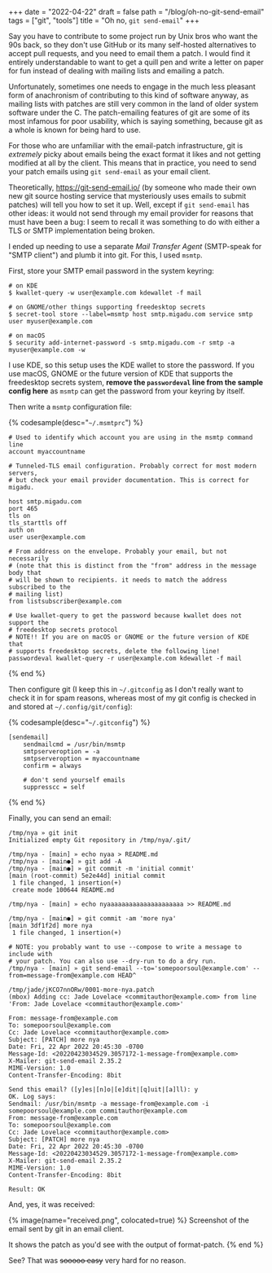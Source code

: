 +++
date = "2022-04-22"
draft = false
path = "/blog/oh-no-git-send-email"
tags = ["git", "tools"]
title = "Oh no, `git send-email`"
+++

Say you have to contribute to some project run by Unix bros who want the 90s
back, so they don't use GitHub or its many self-hosted alternatives to accept
pull requests, and you need to email them a patch. I would find it entirely
understandable to want to get a quill pen and write a letter on paper for fun
instead of dealing with mailing lists and emailing a patch.

Unfortunately, sometimes one needs to engage in the much less pleasant form of
anachronism of contributing to this kind of software anyway, as mailing lists
with patches are still very common in the land of older system software under
the C. The patch-emailing features of git are some of its most infamous for poor
usability, which is saying something, because git as a whole is known for being
hard to use.

For those who are unfamiliar with the email-patch infrastructure, git is
*extremely* picky about emails being the exact format it likes and not getting
modified at all by the client. This means that in practice, you need to send
your patch emails using `git send-email` as your email client.

Theoretically, <https://git-send-email.io/> (by someone who made their own new
git source hosting service that mysteriously uses emails to submit patches)
will tell you how to set it up. Well, except if `git send-email` has other
ideas: it would not send through my email provider for reasons that must have
been a bug: I seem to recall it was something to do with either a TLS or SMTP
implementation being broken.

I ended up needing to use a separate *Mail Transfer Agent* (SMTP-speak for
"SMTP client") and plumb it into git. For this, I used `msmtp`.

First, store your SMTP email password in the system keyring:

```
# on KDE
$ kwallet-query -w user@example.com kdewallet -f mail

# on GNOME/other things supporting freedesktop secrets
$ secret-tool store --label=msmtp host smtp.migadu.com service smtp user myuser@example.com

# on macOS
$ security add-internet-password -s smtp.migadu.com -r smtp -a myuser@example.com -w
```

I use KDE, so this setup uses the KDE wallet to store the password. If you use
macOS, GNOME or the future version of KDE that supports the freedesktop secrets
system, **remove the `passwordeval` line from the sample config here** as
`msmtp` can get the password from your keyring by itself.

Then write a `msmtp` configuration file:

{% codesample(desc="`~/.msmtprc`") %}
```
# Used to identify which account you are using in the msmtp command line
account myaccountname

# Tunneled-TLS email configuration. Probably correct for most modern servers,
# but check your email provider documentation. This is correct for migadu.

host smtp.migadu.com
port 465
tls on
tls_starttls off
auth on
user user@example.com

# From address on the envelope. Probably your email, but not necessarily
# (note that this is distinct from the "from" address in the message body that
# will be shown to recipients. it needs to match the address subscribed to the
# mailing list)
from listsubscriber@example.com

# Use kwallet-query to get the password because kwallet does not support the
# freedesktop secrets protocol
# NOTE!! If you are on macOS or GNOME or the future version of KDE that
# supports freedesktop secrets, delete the following line!
passwordeval kwallet-query -r user@example.com kdewallet -f mail
```
{% end %}

Then configure git (I keep this in `~/.gitconfig` as I don't really want to
check it in for spam reasons, whereas most of my git config is checked in and
stored at `~/.config/git/config`):

{% codesample(desc="`~/.gitconfig`") %}
```
[sendemail]
    sendmailcmd = /usr/bin/msmtp
    smtpserveroption = -a
    smtpserveroption = myaccountname
    confirm = always

    # don't send yourself emails
    suppresscc = self
```
{% end %}

Finally, you can send an email:

```
/tmp/nya » git init
Initialized empty Git repository in /tmp/nya/.git/

/tmp/nya - [main] » echo nyaa > README.md
/tmp/nya - [main●] » git add -A
/tmp/nya - [main●] » git commit -m 'initial commit'
[main (root-commit) 5e2e44d] initial commit
 1 file changed, 1 insertion(+)
 create mode 100644 README.md

/tmp/nya - [main] » echo nyaaaaaaaaaaaaaaaaaaaaa >> README.md

/tmp/nya - [main●] » git commit -am 'more nya'
[main 3df1f2d] more nya
 1 file changed, 1 insertion(+)

# NOTE: you probably want to use --compose to write a message to include with
# your patch. You can also use --dry-run to do a dry run.
/tmp/nya - [main] » git send-email --to='somepoorsoul@example.com' --from=message-from@example.com HEAD^

/tmp/jade/jKCO7nnORw/0001-more-nya.patch
(mbox) Adding cc: Jade Lovelace <commitauthor@example.com> from line 'From: Jade Lovelace <commitauthor@example.com>'

From: message-from@example.com
To: somepoorsoul@example.com
Cc: Jade Lovelace <commitauthor@example.com>
Subject: [PATCH] more nya
Date: Fri, 22 Apr 2022 20:45:30 -0700
Message-Id: <20220423034529.3057172-1-message-from@example.com>
X-Mailer: git-send-email 2.35.2
MIME-Version: 1.0
Content-Transfer-Encoding: 8bit

Send this email? ([y]es|[n]o|[e]dit|[q]uit|[a]ll): y
OK. Log says:
Sendmail: /usr/bin/msmtp -a message-from@example.com -i somepoorsoul@example.com commitauthor@example.com
From: message-from@example.com
To: somepoorsoul@example.com
Cc: Jade Lovelace <commitauthor@example.com>
Subject: [PATCH] more nya
Date: Fri, 22 Apr 2022 20:45:30 -0700
Message-Id: <20220423034529.3057172-1-message-from@example.com>
X-Mailer: git-send-email 2.35.2
MIME-Version: 1.0
Content-Transfer-Encoding: 8bit

Result: OK
```

And, yes, it was received:

{% image(name="received.png", colocated=true) %}
Screenshot of the email sent by git in an email client.

It shows the patch as you'd see with the output of format-patch.
{% end %}

See? That was ~~sooooo easy~~ very hard for no reason.

